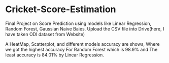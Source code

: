 # Cricket-Score-Estimation
Final Project on Score Prediction using models like Linear Regression, Random Forest, Gaussian Naive Baies.
Upload the CSV file into Drive(here, I have taken ODI dataset from Website)

A HeatMap, Scatterplot, and different models accuracy are shows, Where we got the highest accuracy For Random Forest which is 98.9% and The least accuracy is 84.01% by Linear Regression.
